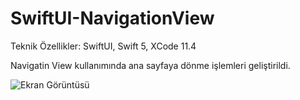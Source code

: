 # SwiftUI-NavigationView

Teknik Özellikler: SwiftUI, Swift 5, XCode 11.4

Navigatin View kullanımında ana sayfaya dönme işlemleri geliştirildi.

![Ekran Görüntüsü](https://github.com/cmlcrn17/SwiftUI-NavigationView/blob/master/SwiftUI-NavigationView.gif)
